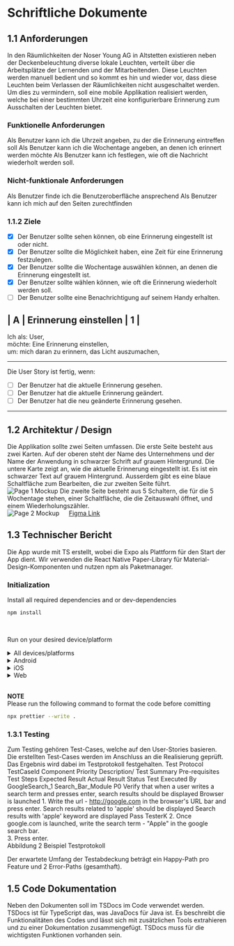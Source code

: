 # Schriftliche Dokumente
## 1.1	Anforderungen
In den Räumlichkeiten der Noser Young AG in Altstetten existieren neben der Deckenbeleuchtung diverse lokale Leuchten, verteilt über die Arbeitsplätze der Lernenden und der Mitarbeitenden.
Diese Leuchten werden manuell bedient und so kommt es hin und wieder vor, dass diese Leuchten beim Verlassen der Räumlichkeiten nicht ausgeschaltet werden.
Um dies zu vermindern, soll eine mobile Applikation realisiert werden, welche bei einer bestimmten Uhrzeit eine konfigurierbare Erinnerung zum Ausschalten der Leuchten bietet.

### Funktionelle Anforderungen
Als Benutzer kann ich die Uhrzeit angeben, zu der die Erinnerung eintreffen soll
Als Benutzer kann ich die Wochentage angeben, an denen ich erinnert werden möchte
Als Benutzer kann ich festlegen, wie oft die Nachricht wiederholt werden soll.

### Nicht-funktionale Anforderungen
Als Benutzer finde ich die Benutzeroberfläche ansprechend
Als Benutzer kann ich mich auf den Seiten zurechtfinden

### 1.1.2 Ziele
 - [x] Der Benutzer sollte sehen können, ob eine Erinnerung eingestellt ist oder nicht. 
 - [x] Der Benutzer sollte die Möglichkeit haben, eine Zeit für eine Erinnerung festzulegen.
 - [x] Der Benutzer sollte die Wochentage auswählen können, an denen die Erinnerung eingestellt ist.
 - [x] Der Benutzer sollte wählen können, wie oft die Erinnerung wiederholt werden soll.
 - [ ] Der Benutzer sollte eine Benachrichtigung auf seinem Handy erhalten. 
  
| A | Erinnerung einstellen | 1 |
 ----------------------------------- 
 
 Ich als: User, <br>
 möchte: Eine Erinnerung einstellen, <br>
 um: mich daran zu erinnern, das Licht auszumachen, <br>

 ----------------------------------- 

 Die User Story ist fertig, wenn:
 - [ ] Der Benutzer hat die aktuelle Erinnerung gesehen.
 - [ ] Der Benutzer hat die aktuelle Erinnerung geändert.
 - [ ] Der Benutzer hat die neu geänderte Erinnerung gesehen. 
 ----------------------------------- 


## 1.2	Architektur / Design
Die Applikation sollte zwei Seiten umfassen. 
Die erste Seite besteht aus zwei Karten. Auf der oberen steht der Name des Unternehmens und der Name der Anwendung in schwarzer Schrift auf grauem Hintergrund. Die untere Karte zeigt an, wie die aktuelle Erinnerung eingestellt ist. Es ist ein schwarzer Text auf grauem Hintergrund. Ausserdem gibt es eine blaue Schaltfläche zum Bearbeiten, die zur zweiten Seite führt. 
<br>
![Page 1 Mockup](Page1.png "Page 1 Mockup")
Die zweite Seite besteht aus 5 Schaltern, die für die 5 Wochentage stehen, einer Schaltfläche, die die Zeitauswahl öffnet, und einem Wiederholungszähler. 
<br> 
![Page 2 Mockup](Page2.png "Page 2 Mockup")
 
[Figma Link](https://www.figma.com/file/GjetGNBuKabH9ujdrePub6/Light-Reminder?node-id=0-1&t=rDZi3L1KxI49qXCF-0)
## 1.3	Technischer Bericht
Die App wurde mit TS erstellt, wobei die Expo als Plattform für den Start der App dient. Wir verwenden die React Native Paper-Library für Material-Design-Komponenten und nutzen npm als Paketmanager. 

### Initialization
Install all required dependencies and or dev-dependencies

```bash
npm install
```

<br>

Run on your desired device/platform

<details>
  <summary>All devices/platforms</summary>
  
  ```bash
  npm start
  ```
</details>

<details>
  <summary>Android</summary>
  
  ```bash
  npm run android
  ```
</details>

<details>
  <summary>iOS</summary>
  
  ```bash
  npm run ios
  ```
</details>

<details>
  <summary>Web</summary>
  
  ```bash
  npm run web
  ```
</details>

<br>

**NOTE**  
Please run the following command to format the code before comitting
```bash
npx prettier --write .
```
### 1.3.1	Testing
Zum Testing gehören Test-Cases, welche auf den User-Stories basieren. Die erstellten Test-Cases werden im Anschluss an die Realisierung geprüft. Das Ergebnis wird dabei im Testprotokoll festgehalten.
Test Protocol
TestCaseId	Component	Priority	Description/
Test Summary	Pre-requisites	Test Steps	Expected Result	Actual Result	Status	Test Executed By
GoogleSearch_1	Search_Bar_Module	P0	Verify that when a user writes a search term and presses enter, search results should be displayed	Browser is launched	1. Write the url - http://google.com in the browser's URL bar and press enter.	Search results related to 'apple' should be displayed	Search results with 'apple' keyword are displayed	Pass	TesterK
					2. Once google.com is launched, write the search term - "Apple" in the google search bar.				
					3. Press enter.				
Abbildung 2 Beispiel Testprotokoll

Der erwartete Umfang der Testabdeckung beträgt ein Happy-Path pro Feature und 2 Error-Paths (gesamthaft).

## 1.5	Code Dokumentation
Neben den Dokumenten soll im TSDocs im Code verwendet werden. TSDocs ist für TypeScript das, was JavaDocs für Java ist. Es beschreibt die Funktionalitäten des Codes und lässt sich mit zusätzlichen Tools extrahieren und zu einer Dokumentation zusammengefügt. TSDocs muss für die wichtigsten Funktionen vorhanden sein. 